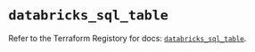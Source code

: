 # `databricks_sql_table`

Refer to the Terraform Registory for docs: [`databricks_sql_table`](https://registry.terraform.io/providers/databricks/databricks/1.23.0/docs/resources/sql_table).
